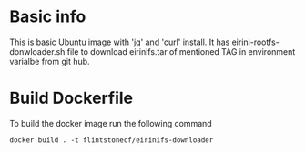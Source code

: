 # Basic info
This is basic Ubuntu image with 'jq' and 'curl' install.
It has eirini-rootfs-donwloader.sh file to download eirinifs.tar of mentioned TAG in environment varialbe from git hub.

# Build Dockerfile
To build the docker image run the following command <p>
```docker build . -t flintstonecf/eirinifs-downloader```